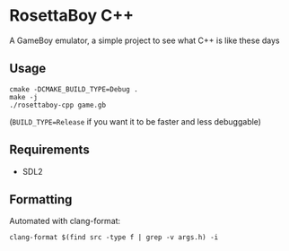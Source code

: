 RosettaBoy C++
==============
A GameBoy emulator, a simple project to see what C++ is like these days

Usage
-----
```
cmake -DCMAKE_BUILD_TYPE=Debug .
make -j
./rosettaboy-cpp game.gb
```

(`BUILD_TYPE=Release` if you want it to be faster and less debuggable)

Requirements
------------
- SDL2

Formatting
----------
Automated with clang-format:
```
clang-format $(find src -type f | grep -v args.h) -i
```

